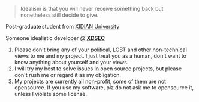 > Idealism is that you will never receive something back but nonetheless still decide to give.

Post-graduate student from [XIDIAN University](https://www.xidian.edu.cn)
 
Someone idealistic developer @ [**XDSEC**](https://www.xdsec.org)

1. Please don't bring any of your political, LGBT and other non-technical views to me and my project. I just treat you as a human, don't want to know anything about yourself and your views.
2. I will try my best to solve issues in open source projects, but please don't rush me or regard it as my obligation.
3. My projects are currently all non-profit, some of them are not opensource. If you use my software, plz do not ask me to opensource it, unless I violate some license.
